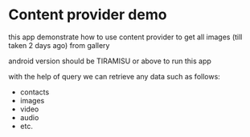 # Content provider demo

this app demonstrate how to use content provider to get all images (till taken 2 days ago) from gallery

android version should be TIRAMISU or above to run this app

with the help of query we can retrieve any data such as follows:
- contacts
- images
- video
- audio
- etc.